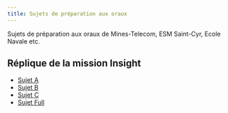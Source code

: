 ```yaml
---
title: Sujets de préparation aux oraux
---
```


[comment]: <> (Page manuelle)


Sujets de préparation aux oraux de Mines-Telecom, ESM Saint-Cyr, Ecole Navale etc.

## Réplique de la mission Insight

* [Sujet A](https://github.com/xpessoles/TD_Competences_PDF/raw/main/Exercices_MT/Insight/MT_Insight_01.pdf)
* [Sujet B](https://github.com/xpessoles/TD_Competences_PDF/raw/main/Exercices_MT/Insight/MT_Insight_02.pdf)
* [Sujet C](https://github.com/xpessoles/TD_Competences_PDF/raw/main/Exercices_MT/Insight/MT_Insight_03.pdf)
* [Sujet Full](https://github.com/xpessoles/TD_Competences_PDF/raw/main/Exercices_MT/Insight/MT_Insight_full.pdf)
